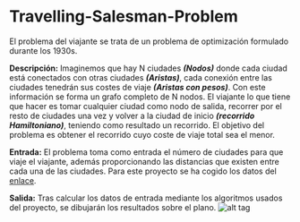 # Travelling-Salesman-Problem

El problema del viajante se trata de un problema de optimización formulado durante los 1930s.

__Descripción:__ Imaginemos que hay N ciudades **_(Nodos)_** donde cada ciudad está conectados con otras ciudades **_(Aristas)_**, cada conexión entre las ciudades tenedrán sus costes de viaje **_(Aristas con pesos)_**. Con este información se forma un grafo completo de N nodos. El viajante lo que tiene que hacer es tomar cualquier ciudad como nodo de salida, recorrer por el resto de ciudades una vez y volver a la ciudad de inicio **_(recorrido Hamiltoniano)_**, teniendo como resultado un recorrido. El objetivo del problema es obtener el recorrido cuyo coste de viaje total sea el menor.

__Entrada:__ El problema toma como entrada el número de ciudades para que viaje el viajante, además proporcionando las distancias que existen entre cada una de las ciudades. Para este proyecto se ha cogido los datos del [enlace](http://www.math.uwaterloo.ca/tsp/data/).

__Salida:__ Tras calcular los datos de entrada mediante los algoritmos usados del proyecto, se dibujarán los resultados sobre el plano.
![alt tag](https://github.com/ZReKoJ/Travelling-Salesman-Problem/blob/master/data/images/image)
